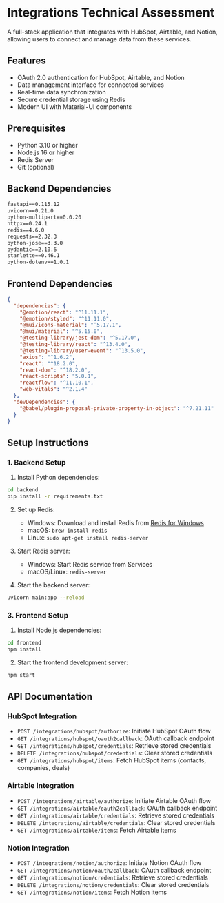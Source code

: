 # Integrations Technical Assessment

A full-stack application that integrates with HubSpot, Airtable, and Notion, allowing users to connect and manage data from these services.

## Features

- OAuth 2.0 authentication for HubSpot, Airtable, and Notion
- Data management interface for connected services
- Real-time data synchronization
- Secure credential storage using Redis
- Modern UI with Material-UI components

## Prerequisites

- Python 3.10 or higher
- Node.js 16 or higher
- Redis Server
- Git (optional)

## Backend Dependencies

```txt
fastapi==0.115.12
uvicorn==0.21.0
python-multipart==0.0.20
httpx==0.24.1
redis==4.6.0
requests==2.32.3
python-jose==3.3.0
pydantic==2.10.6
starlette==0.46.1
python-dotenv==1.0.1
```

## Frontend Dependencies

```json
{
  "dependencies": {
    "@emotion/react": "^11.11.1",
    "@emotion/styled": "^11.11.0",
    "@mui/icons-material": "^5.17.1",
    "@mui/material": "^5.15.0",
    "@testing-library/jest-dom": "^5.17.0",
    "@testing-library/react": "^13.4.0",
    "@testing-library/user-event": "^13.5.0",
    "axios": "^1.6.2",
    "react": "^18.2.0",
    "react-dom": "^18.2.0",
    "react-scripts": "5.0.1",
    "reactflow": "^11.10.1",
    "web-vitals": "^2.1.4"
  },
  "devDependencies": {
    "@babel/plugin-proposal-private-property-in-object": "^7.21.11"
  }
}
```

## Setup Instructions

### 1. Backend Setup

1. Install Python dependencies:

```bash
cd backend
pip install -r requirements.txt
```

2. Set up Redis:

   - Windows: Download and install Redis from [Redis for Windows](https://github.com/microsoftarchive/redis/releases)
   - macOS: `brew install redis`
   - Linux: `sudo apt-get install redis-server`

3. Start Redis server:

   - Windows: Start Redis service from Services
   - macOS/Linux: `redis-server`

4. Start the backend server:

```bash
uvicorn main:app --reload
```

### 3. Frontend Setup

1. Install Node.js dependencies:

```bash
cd frontend
npm install
```

2. Start the frontend development server:

```bash
npm start
```

## API Documentation

### HubSpot Integration

- `POST /integrations/hubspot/authorize`: Initiate HubSpot OAuth flow
- `GET /integrations/hubspot/oauth2callback`: OAuth callback endpoint
- `GET /integrations/hubspot/credentials`: Retrieve stored credentials
- `DELETE /integrations/hubspot/credentials`: Clear stored credentials
- `GET /integrations/hubspot/items`: Fetch HubSpot items (contacts, companies, deals)

### Airtable Integration

- `POST /integrations/airtable/authorize`: Initiate Airtable OAuth flow
- `GET /integrations/airtable/oauth2callback`: OAuth callback endpoint
- `GET /integrations/airtable/credentials`: Retrieve stored credentials
- `DELETE /integrations/airtable/credentials`: Clear stored credentials
- `GET /integrations/airtable/items`: Fetch Airtable items

### Notion Integration

- `POST /integrations/notion/authorize`: Initiate Notion OAuth flow
- `GET /integrations/notion/oauth2callback`: OAuth callback endpoint
- `GET /integrations/notion/credentials`: Retrieve stored credentials
- `DELETE /integrations/notion/credentials`: Clear stored credentials
- `GET /integrations/notion/items`: Fetch Notion items
